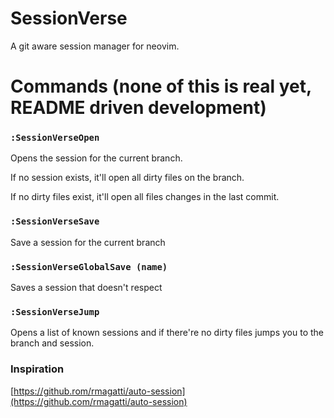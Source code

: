 # SessionVerse

A git aware session manager for neovim. 

# Commands (none of this is real yet, README driven development)

### `:SessionVerseOpen`

Opens the session for the current branch.

If no session exists, it'll open all dirty files on the branch.

If no dirty files exist, it'll open all files changes in the last commit.

### `:SessionVerseSave`

Save a session for the current branch

### `:SessionVerseGlobalSave (name)`

Saves a session that doesn't respect 

### `:SessionVerseJump`

Opens a list of known sessions and if there're no dirty files jumps you to the branch and session.

### Inspiration

[https://github.rom/rmagatti/auto-session](https://github.com/rmagatti/auto-session)

